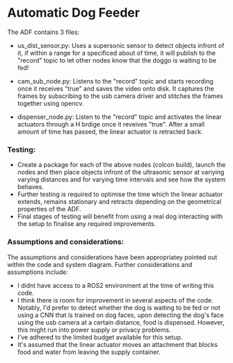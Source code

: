 # Automatic Dog Feeder

The ADF contains 3 files:

- us_dist_sensor.py: Uses a supersonic sensor to detect objects infront of it, if within a range for a specificed about of time, it will publish to the "record" topic to let other nodes know that the doggo is waiting to be fed!
  
- cam_sub_node.py: Listens to the "record" topic and starts recording once it receives "true" and saves the video onto disk. It captures the frames by subscribing to the usb camera driver and stitches the frames together using opencv.
  
- dispenser_node.py: Listen to the "record" topic and activates the linear actuators through a H brdige once it reveives "true". After a small amount of time has passed, the linear actuator is retracted back.

### Testing:
- Create a package for each of the above nodes (colcon build), launch the nodes and then place objects infront of the ultrasonic sensor at variying varying distances and for varying time intervals and see how the system behaves.
- Further testing is required to optimise the time which the linear actuator extends, remains stationary and retracts depending on the geometrical properties of the ADF.
- Final stages of testing will benefit from using a real dog interacting with the setup to finalise any required improvements.

### Assumptions and considerations:
The assumptions and considerations have been appropriatey pointed out within the code and system diagram. Further considerations and assumptions include:
- I didnt have access to a ROS2 environment at the time of writing this code.
- I think there is room for improvement in several aspects of the code. Notably, I'd prefer to detect whether the dog is waiting to be fed or not using a CNN that is trained on dog faces, upon detecting the dog's face using the usb camera at a certain distance, food is dispensed. However, this might run into power supply or privacy problems.
- I've adhered to the limited budget available for this setup.
- It's assumed that the linear actuator moves an attachment that blocks food and water from leaving the supply container.



